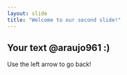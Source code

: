 ```yaml
---
layout: slide
title: "Welcome to our second slide!"
---
```

Your **text** @araujo961 :)
---
Use the left arrow to go back!
